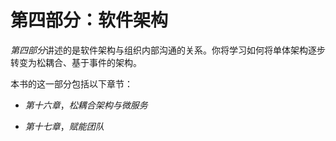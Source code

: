 # 第四部分：软件架构

*第四部分*讲述的是软件架构与组织内部沟通的关系。你将学习如何将单体架构逐步转变为松耦合、基于事件的架构。

本书的这一部分包括以下章节：

+   *第十六章*，*松耦合架构与微服务*

+   *第十七章*，*赋能团队*
